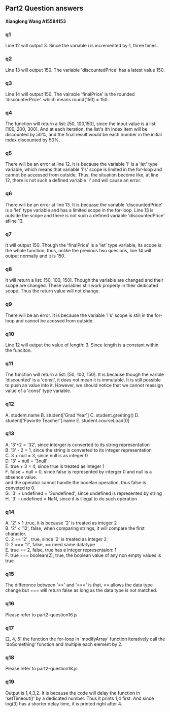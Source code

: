 ## Part2 Question answers ##
#### Xianglong Wang A15584153 ###

### q1 
Line 12 will output 3. Since the variable i is incremented by 1, three times.

### q2
Line 13 will output 150. The variable 'discountedPrice' has a latest value 150.

### q3 
Line 14 will output 150. The vairable 'finalPrice' is the rounded 'discounterPrice'.
which means round(150) = 150.

### q4
The function will return a list: [50, 100,150], since the input value is a list: [100, 200, 300]. 
And at each iteration, the list's ith index item will be discounted by 50%, and the final result
would be each number in the initial index discounted by 50%.

### q5
There will be an error at line 12. It is because the variable 'i' is a 'let' type variable, which means
that variable 'i's' scope is limited in the for-loop and cannot be accessed from outside. Thus, the situation become like, at line 12, there is not such a defined variable 'i' and will cause an error.

### q6
There will be an error at line 13. It is becuase the variable 'discountedPrice' is a 'let' type variable and has a limited scope in the for-loop. Line 13 is outside the scope and there is not such a defined variable 'discountedPrice' atline 13. 

### q7
It will output 150. Though the 'finalPrice' is a 'let' type variable, its scope is the whole function, thus, unlike the previous two quesions, line 14 will output normally and it is 150.

### q8 
It will return a list: [50, 100, 150]. Though the variable are changed and their scope are changed. These variables still work properly in their dedicated scope. Thus the return value will not change. 

### q9 
There will be an error. It is because the variable 'i's' scope is still in the for-loop and cannot be acessed from outside.

### q10  
Line 12 will output the value of length: 3. Since length is a constant within the funciton. 

### q11 
The function will return a list: [50, 100, 150]. It is because though the varible 'discounted' is a 'const', it does not mean it is immutable. It is still possible to push an value into it. However, we should notice that we cannot reassign value of a 'const' type variable.

### q12
A. student.name 
B. student['Grad Year']
C. student.greeting() 
D. student['Favorite Teacher'].name
E. student.courseLoad[0]

### q13
A. '3'+2 = '32', since interger is converted to its string representation   
B. '3' - 2 = 1, since the string is converted to its integer representation   
C. 3 + null = 3, since null is as integer 0   
D. '3' + null = '3null'    
E. true + 3 = 4, since true is treated as integer 1    
F. false + null = 0, since false is represented by interger 0 and null is a absence value.  
and the operator cannot handle the booelan operation, thus false is conveted to 0.    
G. '3' + undefined =  '3undefined', since undefined is represented by string   
H. '3' - undefined = NaN, since it is illegal to do such operation   

### q14
A. '2' > 1 ,true, it is because '2' is treated as integer 2  
B. '2' < '12', false, when comparing strings, it will compare the first character.  
C. 2 == ‘2' , true, since '2' is treated as integer 2  
D. 2 === '2', false, == need same datatype  
E. true == 2, false, true has a integer representaion: 1  
F. true === boolean(2), true, the boolean value of any non empty values is true  

### q15
The difference between '==' and '===' is that, == allows the data type change but === will return false as long as the data type is not matched.

### q16
Please refer to part2-question16.js

### q17  
[2, 4, 5] the function the for-loop in 'modifyArray' function iteratively call the 'doSomething' function and multiple each element by 2.

### q18  
Please refer to part2-question18.js

### q19
Output is 1,4,3,2. It is because the code will delay the function in 'setTimeout()' by a dedicated number. 
Thus it prints 1,4 first. And since log(3) has a shorter delay time, it is printed right after 4.
